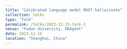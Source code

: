 ```yaml
---
title: "Calibrated language model MUST hallucinate"
collection: talks
type: "Talk"
permalink: /talks/2023-12-15-talk-1
venue: "Fudan University, OKAgent"
date: 2023-12-15
location: "Shanghai, China"
---
```


